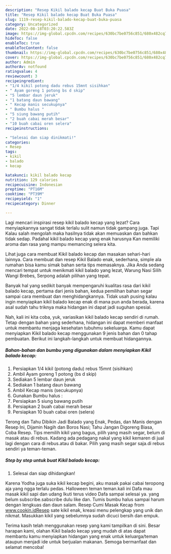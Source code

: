 ```yaml
---
description: "Resep Kikil balado kecap Buat Buka Puasa"
title: "Resep Kikil balado kecap Buat Buka Puasa"
slug: 1119-resep-kikil-balado-kecap-buat-buka-puasa
category: Uncategorized
date: 2022-08-18T03:20:22.583Z
image: https://img-global.cpcdn.com/recipes/630bc7be0756c851/680x482cq70/kikil-balado-kecap-foto-resep-utama.jpg
hideToc: false
enableToc: true
enableTocContent: false
thumbnail: https://img-global.cpcdn.com/recipes/630bc7be0756c851/680x482cq70/kikil-balado-kecap-foto-resep-utama.jpg
cover: https://img-global.cpcdn.com/recipes/630bc7be0756c851/680x482cq70/kikil-balado-kecap-foto-resep-utama.jpg
author: Admin
authorAv: notfound
ratingvalue: 4
reviewcount: 3
recipeingredient:
- "1/4 kikil potong dadu rebus 15mnt sisihkan"
- " Ayam goreng 1 potong bs d skip"
- "5 lembar daun jeruk"
- "1 batang daun bawang"
- " Kecap manis secukupnya"
- " Bumbu halus "
- "5 siung bawang putih"
- "2 buah cabai merah besar"
- "10 buah cabai oren selera"
recipeinstructions:

- "Selesai dan siap dinikmati!"
categories:
- Resep
tags:
- kikil
- balado
- kecap

katakunci: kikil balado kecap 
nutrition: 129 calories
recipecuisine: Indonesian
preptime: "PT16M"
cooktime: "PT39M"
recipeyield: "1"
recipecategory: Dinner

---
```



Lagi mencari inspirasi resep kikil balado kecap yang lezat? Cara menyiapkannya sangat tidak terlalu sulit namun tidak gampang juga. Tapi Kalau salah mengolah maka hasilnya tidak akan memuaskan dan bahkan tidak sedap. Padahal kikil balado kecap yang enak harusnya Kan memiliki aroma dan rasa yang mampu memancing selera kita.


Lihat juga cara membuat Kikil balado kecap dan masakan sehari-hari lainnya. Cara membuat dan resep Kikil Balado enak, sederhana, simple ala rumahan bisa kamu simak bahan serta tips memasaknya. Jika Anda sedang mencari tempat untuk menikmati kikil balado yang lezat, Warung Nasi Silih Wangi Brebes, Serpong adalah pilihan yang tepat.

Banyak hal yang sedikit banyak mempengaruhi kualitas rasa dari kikil balado kecap, pertama dari jenis bahan, kedua pemilihan bahan segar sampai cara membuat dan menghidangkannya. Tidak usah pusing kalau ingin menyiapkan kikil balado kecap enak di mana pun anda berada, karena asal sudah tahu triknya maka hidangan ini dapat jadi suguhan spesial.


Nah, kali ini kita coba, yuk, variasikan kikil balado kecap sendiri di rumah. Tetap dengan bahan yang sederhana, hidangan ini dapat memberi manfaat untuk membantu menjaga kesehatan tubuhmu sekeluarga. Kamu dapat menyiapkan Kikil balado kecap menggunakan 9 jenis bahan dan 0 tahap pembuatan. Berikut ini langkah-langkah untuk membuat hidangannya.

<!--inarticleads1-->

##### Bahan-bahan dan bumbu yang digunakan dalam menyiapkan Kikil balado kecap:

1. Persiapkan 1/4 kikil (potong dadu) rebus 15mnt (sisihkan)
1. Ambil  Ayam goreng 1 potong (bs d skip)
1. Sediakan 5 lembar daun jeruk
1. Sediakan 1 batang daun bawang
1. Ambil  Kecap manis (secukupnya)
1. Gunakan  Bumbu halus :
1. Persiapkan 5 siung bawang putih
1. Persiapkan 2 buah cabai merah besar
1. Persiapkan 10 buah cabai oren (selera)


Terong dan Tahu Dibikin Jadi Balado yang Enak, Pedas, dan Manis dengan Resep Ini, Dijamin Nagih dan Boros Nasi; Tahu Jangan Digoreng Biasa, Coba Resep. Tips memilih kikil yang bagus, pilih yang masih segar, belum di masak atau di rebus. Kadang ada pedagang nakal yang kikil kemaren di jual lagi dengan cara di rebus.atau di bakar. Pilih yang masih segar saja.di rebus sendiri ya teman-teman. 

<!--inarticleads2-->

##### Step by step untuk buat Kikil balado kecap:


1. Selesai dan siap dihidangkan!

Karena Yodha juga suka kikil kecap begini, aku masak pakai cabai teropong aja yang ngga terlalu pedas. Halloween teman teman.kali ini Dafa mau masak kikil sapi dan udang Ikuti terus video Dafa sampai selesai ya. yang belum subscribe.sabscribe dulu like dan. Tumis bumbu halus sampai harum dengan lengkuas dan daun salam. Resep Cumi Masak Kecap from www.cookin.idResep sate kikil enak, kreasi menu pelengkap yang unik dan nikmat. Masukkan kikil yang sebelumnya sudah dicuci bersih dan empuk. 

Terima kasih telah menggunakan resep yang kami tampilkan di sini. Besar harapan kami, olahan Kikil balado kecap yang mudah di atas dapat membantu kamu menyiapkan hidangan yang enak untuk keluarga/teman ataupun menjadi ide untuk berjualan makanan. Semoga bermanfaat dan selamat mencoba!
